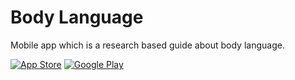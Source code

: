 # Body Language
Mobile app which is a research based guide about body language.

[![App Store](/images/app_store.png)](https://apps.apple.com/us/app/psychology-of-body-language/id1542657581?platform=iphone)
[![Google Play](/images/google_play.png)](https://play.google.com/store/apps/details?id=io.blacklagoonapps.bodylanguage) 
